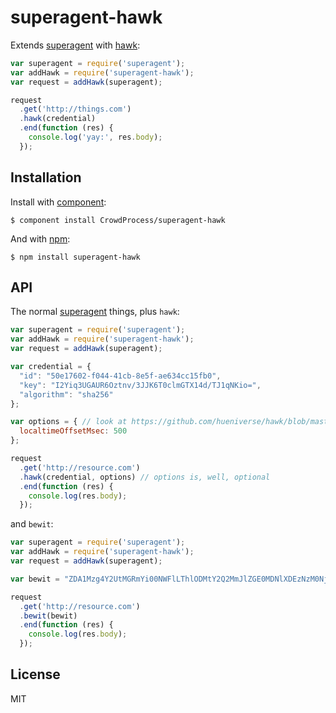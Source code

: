 # superagent-hawk

Extends
[superagent](http://visionmedia.github.io/superagent)
with
[hawk](https://github.com/hueniverse/hawk):

```js
var superagent = require('superagent');
var addHawk = require('superagent-hawk');
var request = addHawk(superagent);

request
  .get('http://things.com')
  .hawk(credential)
  .end(function (res) {
    console.log('yay:', res.body);
  });
```

## Installation

Install with [component](http://component.io):

    $ component install CrowdProcess/superagent-hawk

And with [npm](http://npmjs.org):

    $ npm install superagent-hawk

## API

The normal [superagent](http://visionmedia.github.io/superagent) things,
plus `hawk`:

```js
var superagent = require('superagent');
var addHawk = require('superagent-hawk');
var request = addHawk(superagent);

var credential = {
  "id": "50e17602-f044-41cb-8e5f-ae634cc15fb0",
  "key": "I2Yiq3UGAUR6Oztnv/3JJK6T0clmGTX14d/TJ1qNKio=",
  "algorithm": "sha256"
};

var options = { // look at https://github.com/hueniverse/hawk/blob/master/lib/browser.js#L26
  localtimeOffsetMsec: 500
};

request
  .get('http://resource.com')
  .hawk(credential, options) // options is, well, optional
  .end(function (res) {
    console.log(res.body);
  });
```

and `bewit`:

```js
var superagent = require('superagent');
var addHawk = require('superagent-hawk');
var request = addHawk(superagent);

var bewit = "ZDA1Mzg4Y2UtMGRmYi00NWFlLThlODMtY2Q2MmJlZGE0MDNlXDEzNzM0Njc3NDNcNnJyUjA3QWdOQkVWVHlENCsxOFZTZ2M1OERqWmxrc3VzVHZoOUpLM0JzQT1c";

request
  .get('http://resource.com')
  .bewit(bewit)
  .end(function (res) {
    console.log(res.body);
  });
```

## License

MIT
